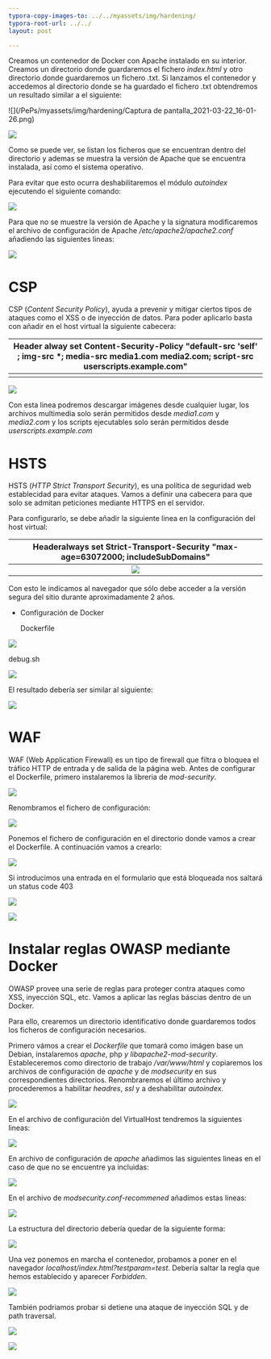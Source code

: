 ```yaml
---
typora-copy-images-to: ../../myassets/img/hardening/
typora-root-url: ../../
layout: post

---
```




Creamos un contenedor de Docker con Apache instalado en su interior. Creamos un directorio donde guardaremos el fichero *index.html* y otro directorio donde guardaremos un fichero .txt. Si lanzamos el contenedor y accedemos al directorio donde se ha guardado el fichero .txt obtendremos un resultado similar a el siguiente:

![](/PePs/myassets/img/hardening/Captura de pantalla_2021-03-22_16-01-26.png)

![](/PePs/myassets/img/hardening/5.png)

Como se puede ver, se listan los ficheros que se encuentran dentro del directorio y ademas se muestra la versión de Apache que se encuentra instalada, así como el sistema operativo. 



Para evitar que esto ocurra deshabilitaremos el módulo *autoindex* ejecutendo el siguiente comando:

![](/PePs/myassets/img/hardening/6.png)



Para que no se muestre la versión de Apache y la signatura modificaremos el archivo de configuración de Apache */etc/apache2/apache2.conf* añadiendo las siguientes lineas:

![](/PePs/myassets/img/hardening/9.png)





# **CSP**

CSP (*Content Security Policy*), ayuda a prevenir y mitigar ciertos tipos de ataques como el XSS o de inyección de datos. Para poder aplicarlo basta con añadir en el host virtual la siguiente cabecera:

| Header alway set Content-Security-Policy "default-src 'self' ; img-src *; media-src media1.com media2.com; script-src userscripts.example.com" |
| :----------------------------------------------------------: |
|                                                              |

![](/PePs/myassets/img/hardening/1.png)

Con esta linea podremos descargar imágenes desde cualquier lugar, los archivos multimedia solo serán permitidos desde *media1.com* y *media2.com* y los scripts ejecutables solo serán permitidos desde *userscripts.example.com*





# **HSTS**

HSTS (*HTTP Strict Transport Security*), es una política de seguridad web establecidad para evitar ataques. Vamos a definir una cabecera para que solo se admitan peticiones mediante HTTPS en el servidor. 

Para configurarlo, se debe añadir la siguiente linea en la configuración del host virtual:

| Headeralways set Strict-Transport-Security "max-age=63072000; includeSubDomains" |
| :----------------------------------------------------------: |
|           ![](/PePs/myassets/img/hardening/12.png)           |

Con esto le indicamos al navegador que sólo debe acceder a la versión segura del sitio durante aproximadamente 2 años.



- Configuración de Docker

  Dockerfile

![](/PePs/myassets/img/hardening/10.png)

debug.sh

![](/PePs/myassets/img/hardening/11.png)



El resultado debería ser similar al siguiente:

![](/PePs/myassets/img/hardening/14.png)





# **WAF**

WAF (Web Application Firewall) es un tipo de firewall que filtra o bloquea el tráfico HTTP de entrada y de salida de la página web. Antes de configurar el Dockerfile, primero instalaremos la libreria de *mod-security*.

![](/PePs/myassets/img/hardening/16.PNG)



Renombramos el fichero de configuración:

![](/PePs/myassets/img/hardening/17.PNG)

Ponemos el fichero de configuración en el directorio donde vamos a crear el Dockerfile. A continuación vamos a crearlo:

![](/PePs/myassets/img/hardening/18.PNG)



Si introducimos una entrada en el formulario que está bloqueada nos saltará un status code 403

![](/PePs/myassets/img/hardening/19.PNG)



![](/PePs/myassets/img/hardening/20.PNG)



# **Instalar reglas OWASP mediante Docker**

OWASP provee una serie de reglas para proteger contra ataques como XSS, inyección SQL, etc. Vamos a aplicar las reglas báscias dentro de un Docker. 

Para ello, crearemos un directorio identificativo donde guardaremos todos los ficheros de configuración necesarios.

Primero vámos a crear el *Dockerfile* que tomará como imágen base un Debian, instalaremos *apache*, php *y* *libapache2-mod-security*. Estableceremos como directorio de trabajo */var/www/html* y copiaremos los archivos de configuración de *apache* y de *modsecurity* en sus correspondientes directorios. Renombraremos el último archivo y procederemos a habilitar *headres*, *ssl* y a deshabilitar *autoindex*.

![](/PePs/myassets/img/hardening/22.PNG)



En el archivo de configuración del VirtualHost tendremos la siguientes lineas:

![](/PePs/myassets/img/hardening/23.PNG)



En archivo de configuración de *apache* añadimos las siguientes lineas en el caso de que no se encuentre ya incluidas:

![](/PePs/myassets/img/hardening/24.PNG)



En el archivo de *modsecurity.conf-recommened* añadimos estas lineas:

![](/PePs/myassets/img/hardening/25.PNG)



La estructura del directorio debería quedar de la siguiente forma:

![](/PePs/myassets/img/hardening/21.PNG)



Una vez ponemos en marcha el contenedor, probamos a poner en el navegador *localhost/index.html?testparam=test*. Debería saltar la regla que hemos establecido y aparecer *Forbidden*.

![](/PePs/myassets/img/hardening/26.PNG)



También podriamos probar si detiene una ataque de inyección SQL y de path traversal.

![](/PePs/myassets/img/hardening/27.PNG)



![](/PePs/myassets/img/hardening/28.PNG)